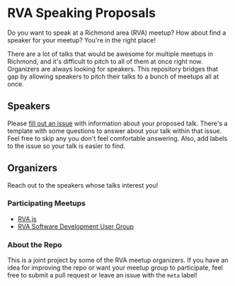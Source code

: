# **RVA Speaking Proposals**

Do you want to speak at a Richmond area (RVA) meetup? How about find a speaker for your meetup? You're in the right place!

There are a lot of talks that would be awesome for multiple meetups in Richmond, and it's difficult to pitch to all of them at once right now. Organizers are always looking for speakers. This repository bridges that gap by allowing speakers to pitch their talks to a bunch of meetups all at once.

## **Speakers**

Please [fill out an issue](https://github.com/RVATechMeetups/Speakers/edit/master/.github/ISSUE_TEMPLATE/presentations.md) with information about your proposed talk. There's a template with some questions to answer about your talk within that issue. Feel free to skip any you don't feel comfortable answering. Also, add labels to the issue so your talk is easier to find.

## **Organizers**

Reach out to the speakers whose talks interest you!

### **Participating Meetups**


- [RVA.js](https://www.meetup.com/rva-js/)
- [RVA Software Development User Group](https://www.meetup.com/RVA-Software-Development-User-Group/)


### About the Repo

This is a joint project by some of the RVA meetup organizers. If you have an idea for improving the repo or want your meetup group to participate, feel free to submit a pull request or leave an issue with the `meta` label!
